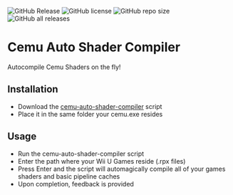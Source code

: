 ![GitHub Release](https://img.shields.io/github/v/release/amakvana/Cemu-Auto-Shader-Compiler?style=for-the-badge&logo=appveyor)
![GitHub license](https://img.shields.io/github/license/amakvana/Cemu-Auto-Shader-Compiler?style=for-the-badge&logo=appveyor)
![GitHub repo size](https://img.shields.io/github/repo-size/amakvana/Cemu-Auto-Shader-Compiler?style=for-the-badge&logo=appveyor)
![GitHub all releases](https://img.shields.io/github/downloads/amakvana/Cemu-Auto-Shader-Compiler/total?style=for-the-badge&logo=appveyor)

# Cemu Auto Shader Compiler
Autocompile Cemu Shaders on the fly!

## Installation
* Download the [cemu-auto-shader-compiler](https://github.com/amakvana/Cemu-Auto-Shader-Compiler/releases/download/v1.0/cemu-auto-shader-compiler.bat) script
* Place it in the same folder your cemu.exe resides 

## Usage
* Run the cemu-auto-shader-compiler script
* Enter the path where your Wii U Games reside (.rpx files)
* Press Enter and the script will automagically compile all of your games shaders and basic pipeline caches 
* Upon completion, feedback is provided
